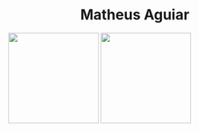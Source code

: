 <div align="center"><h1>Matheus Aguiar</h1></div>



<div>
    <img height="180em" align="center" src="https://github-readme-stats.vercel.app/api?username=MatheuZAguiar&show_icons=true&theme=react&include_all_commits=true&count_private=true"/>   
    <img height="180em" align="center" src="https://github-readme-stats.vercel.app/api/top-langs/?username=MatheuZAguiar&layout=compact&langs_count=7&theme=react" />
</div>
